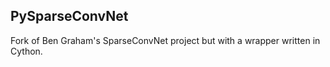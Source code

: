 PySparseConvNet
---------------

Fork of Ben Graham's SparseConvNet project but with a wrapper written in Cython.
